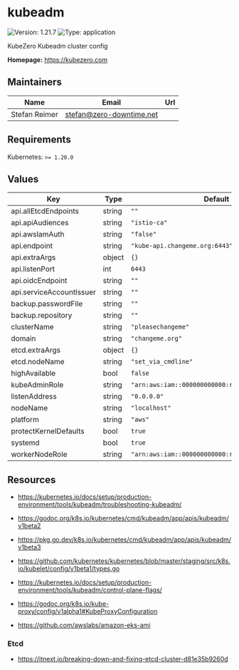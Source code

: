 # kubeadm

![Version: 1.21.7](https://img.shields.io/badge/Version-1.21.7-informational?style=flat-square) ![Type: application](https://img.shields.io/badge/Type-application-informational?style=flat-square)

KubeZero Kubeadm cluster config

**Homepage:** <https://kubezero.com>

## Maintainers

| Name | Email | Url |
| ---- | ------ | --- |
| Stefan Reimer | stefan@zero-downtime.net |  |

## Requirements

Kubernetes: `>= 1.20.0`

## Values

| Key | Type | Default | Description |
|-----|------|---------|-------------|
| api.allEtcdEndpoints | string | `""` |  |
| api.apiAudiences | string | `"istio-ca"` |  |
| api.awsIamAuth | string | `"false"` |  |
| api.endpoint | string | `"kube-api.changeme.org:6443"` |  |
| api.extraArgs | object | `{}` |  |
| api.listenPort | int | `6443` |  |
| api.oidcEndpoint | string | `""` | s3://${CFN[ConfigBucket]}/k8s/$CLUSTERNAME |
| api.serviceAccountIssuer | string | `""` | https://s3.${REGION}.amazonaws.com/${CFN[ConfigBucket]}/k8s/$CLUSTERNAME |
| backup.passwordFile | string | `""` | /etc/cloudbender/clusterBackup.passphrase |
| backup.repository | string | `""` | s3:https://s3.amazonaws.com/${CFN[ConfigBucket]}/k8s/${CLUSTERNAME}/clusterBackup |
| clusterName | string | `"pleasechangeme"` |  |
| domain | string | `"changeme.org"` |  |
| etcd.extraArgs | object | `{}` |  |
| etcd.nodeName | string | `"set_via_cmdline"` |  |
| highAvailable | bool | `false` |  |
| kubeAdminRole | string | `"arn:aws:iam::000000000000:role/KubernetesNode"` |  |
| listenAddress | string | `"0.0.0.0"` | Needs to be set to primary node IP |
| nodeName | string | `"localhost"` | set to $HOSTNAME |
| platform | string | `"aws"` | supported values aws,bare-metal |
| protectKernelDefaults | bool | `true` |  |
| systemd | bool | `true` | Set to false for openrc, eg. on Gentoo or Alpine |
| workerNodeRole | string | `"arn:aws:iam::000000000000:role/KubernetesNode"` |  |

## Resources

- https://kubernetes.io/docs/setup/production-environment/tools/kubeadm/troubleshooting-kubeadm/
- https://godoc.org/k8s.io/kubernetes/cmd/kubeadm/app/apis/kubeadm/v1beta2
- https://pkg.go.dev/k8s.io/kubernetes/cmd/kubeadm/app/apis/kubeadm/v1beta3
- https://github.com/kubernetes/kubernetes/blob/master/staging/src/k8s.io/kubelet/config/v1beta1/types.go
- https://kubernetes.io/docs/setup/production-environment/tools/kubeadm/control-plane-flags/
- https://godoc.org/k8s.io/kube-proxy/config/v1alpha1#KubeProxyConfiguration

- https://github.com/awslabs/amazon-eks-ami

### Etcd
- https://itnext.io/breaking-down-and-fixing-etcd-cluster-d81e35b9260d

